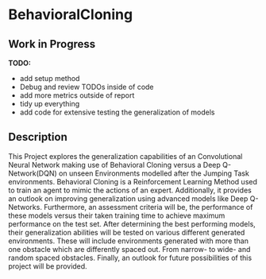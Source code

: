 # BehavioralCloning

## Work in Progress
**TODO:**
+ add setup method
+ Debug and review TODOs inside of code
+ add more metrics outside of report
+ tidy up everything
+ add code for extensive testing the generalization of models

## Description
This Project explores the generalization capabilities of an Convolutional Neural Network making use of Behavioral Cloning versus a Deep Q-Network(DQN) on unseen Environments modelled after the Jumping Task environments.
    Behavioral Cloning is a Reinforcement Learning Method used to train an agent to mimic the actions of an expert. Additionally, it provides an outlook on improving generalization using advanced models like Deep Q-Networks. Furthermore, an assessment criteria will be, the performance of these models versus their taken training time to achieve maximum performance on the test set. After determining the best performing models, their generalization abilities will be tested on various different generated environments. These will include environments generated with more than one obstacle which are differently spaced out. From narrow- to wide- and random spaced obstacles. Finally, an outlook for future possibilities of this project will be provided.